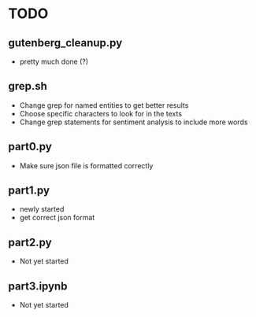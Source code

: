 # TODO

## gutenberg_cleanup.py

* pretty much done (?)

## grep.sh

* Change grep for named entities to get better results
* Choose specific characters to look for in the texts
* Change grep statements for sentiment analysis to include more words

## part0.py

* Make sure json file is formatted correctly

## part1.py

* newly started
* get correct json format

## part2.py

* Not yet started

## part3.ipynb

* Not yet started
